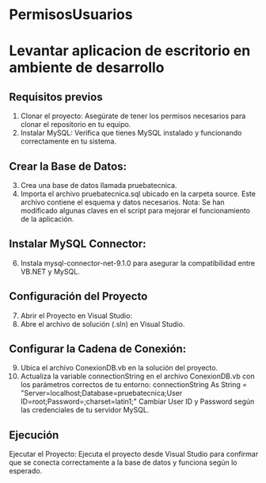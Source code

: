 # PermisosUsuarios

# Levantar aplicacion de escritorio en ambiente de desarrollo

## Requisitos previos
1. Clonar el proyecto: Asegúrate de tener los permisos necesarios para clonar el repositorio en tu equipo.
2. Instalar MySQL: Verifica que tienes MySQL instalado y funcionando correctamente en tu sistema.

## Crear la Base de Datos:
3. Crea una base de datos llamada pruebatecnica.
4. Importa el archivo pruebatecnica.sql ubicado en la carpeta source. Este archivo contiene el esquema y datos necesarios.
    Nota: Se han modificado algunas claves en el script para mejorar el funcionamiento de la aplicación.

## Instalar MySQL Connector:
6. Instala mysql-connector-net-9.1.0 para asegurar la compatibilidad entre VB.NET y MySQL.

## Configuración del Proyecto
7. Abrir el Proyecto en Visual Studio:
8. Abre el archivo de solución (.sln) en Visual Studio.

## Configurar la Cadena de Conexión:
9. Ubica el archivo ConexionDB.vb en la solución del proyecto.
10. Actualiza la variable connectionString en el archivo ConexionDB.vb con los parámetros correctos de tu entorno:
    connectionString As String = "Server=localhost;Database=pruebatecnica;User ID=root;Password=;charset=latin1;"
    Cambiar User ID y Password según las credenciales de tu servidor MySQL.

## Ejecución
Ejecutar el Proyecto:
Ejecuta el proyecto desde Visual Studio para confirmar que se conecta correctamente a la base de datos y funciona según lo esperado.




